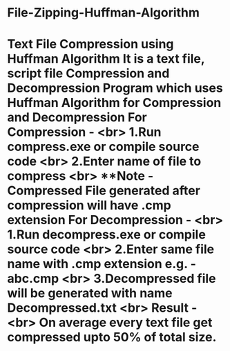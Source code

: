 # File-Zipping-Huffman-Algorithm
# Text File Compression using Huffman Algorithm It is a text file, script file Compression and Decompression Program which uses Huffman Algorithm for Compression and Decompression  For Compression - &lt;br> 1.Run compress.exe or compile source code &lt;br> 2.Enter name of file to compress &lt;br>  **Note - Compressed File generated after compression will have .cmp extension  For Decompression - &lt;br> 1.Run decompress.exe or compile source code &lt;br> 2.Enter same file name with .cmp extension e.g. - abc.cmp &lt;br> 3.Decompressed file will be generated with name Decompressed.txt &lt;br>  Result - &lt;br> On average every text file get compressed upto 50% of total size.
